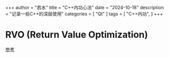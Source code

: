 ﻿+++
author = "若水"
title = "C++内功心法"
date = "2024-10-18"
description = "记录一些C++的深层使用"
categories = [
    "Qt"
]
tags = [
    "C++内功",
]
+++

# RVO (Return Value Optimization)
[参考](https://en.cppreference.com/w/cpp/language/copy_elision)